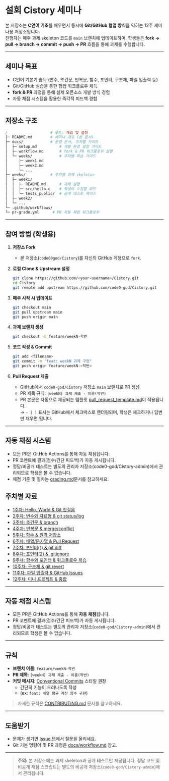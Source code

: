 # **설회 Cistory 세미나**

본 저장소는 **C언어 기초**를 배우면서 동시에 **Git/GitHub 협업 방식**을 익히는 12주 세미나용 저장소입니다.  
진행자는 매주 과제 skeleton 코드를 `main` 브랜치에 업데이트하며, 학생들은 **fork &rarr; pull &rarr; branch &rarr; commit &rarr; push &rarr; PR** 흐름을 통해 과제를 수행합니다.

---

## **세미나 목표**
- C언어 기본기 습득 (변수, 조건문, 반복문, 함수, 포인터, 구조체, 파일 입출력 등)
- Git/GitHub 실습을 통한 협업 워크플로우 체득
- **fork & PR** 과정을 통해 실제 오픈소스 개발 방식 경험
- 자동 채점 시스템을 활용한 즉각적 피드백 경험

---

## **저장소 구조**

```makefile
/                   # 루트: 개요 및 설정
├─ README.md        # 세미나 개요 (본 문서)
├─ docs/            # 운영 문서, 주차별 가이드
│  ├─ setup.md          # 개발 환경 설정 가이드
│  ├─ workflow.md       # fork & PR 워크플로우 설명
│  └─ weeks/            # 주차별 학습 가이드
│     ├─ week1.md
│     ├─ week2.md
│     └─ ...
├─ weeks/           # 주차별 과제 skeleton
│  ├─ week1/
│  │  ├─ README.md      # 과제 설명
│  │  ├─ src/hello.c    # 학생이 수정할 코드
│  │  └─ tests_public/  # 공개 테스트 케이스
│  ├─ week2/
│  └─ ...
└─ .github/workflows/
└─ pr-grade.yml      # PR 자동 채점 워크플로우
```

---

## **참여 방법 (학생용)**

1. **저장소 Fork**
   - 본 저장소(`code00god/Cistory`)를 자신의 GitHub 계정으로 `fork`.

2. **로컬 Clone & Upstream 설정**
   ```bash
   git clone https://github.com/<your-username>/Cistory.git
   cd Cistory
   git remote add upstream https://github.com/code0-god/Cistory.git
   ```

3. **매주 시작 시 업데이트**
   ```bash
   git checkout main
   git pull upstream main
   git push origin main
   ```

4. **과제 브랜치 생성**
   ```bash
   git checkout -b feature/weekN-학번
   ```

5. **코드 작성 & Commit**
   ```bash
   git add <filename>
   git commit -m "feat: weekN 과제 구현"
   git push origin feature/weekN-<학번>
   ```

6. **Pull Request 제출**
   - GitHub에서 `code0-god/Cistory` 저장소 `main` 브랜치로 PR 생성
   - PR 제목 규칙: `[weekN] 과제 제출 - 이름(학번)`
   - PR 본문은 자동으로 제공되는 템플릿 [pull_request_template.md](.github/pull_request_template.md)이 적용됩니다.   
      &rarr; `- [ ]` 표시는 GitHub에서 체크박스로 렌더링되며, 학생은 체크하거나 답변만 채우면 됩니다.

---

## **자동 채점 시스템**
- 모든 PR은 GitHub Actions를 통해 자동 채점됩니다.
- PR 코멘트에 결과(점수/간단 피드백)가 자동 게시됩니다.
- 정답/비공개 테스트는 별도의 관리자 저장소(code0-god/Cistory-admin)에서 관리되므로 학생은 볼 수 없습니다.
- 채점 기준 및 절차는 [grading.md](docs/grading.md)문서를 참고하세요.

## **주차별 자료**
- [1주차: Hello, World & Git 첫걸음](docs/weeks/week1.md)
- [2주차: 변수와 자료형 & git status/log](docs/weeks/week2.md)
- [3주차: 조건문 & branch](docs/weeks/week3.md)
- [4주차: 반복문 & merge/conflict](docs/weeks/week4.md)
- [5주차: 함수 & 원격 저장소](docs/weeks/week5.md)
- [6주차: 배열/문자열 & Pull Request](docs/weeks/week6.md)
- [7주차: 포인터(1) & git diff](docs/weeks/week7.md)
- [8주차: 포인터(2) & .gitignore](docs/weeks/week8.md)
- [9주차: 함수와 포인터 & 워크플로우 복습](docs/weeks/week9.md)
- [10주차: 구조체 & git revert](docs/weeks/week10.md)
- [11주차: 파일 입출력 & GitHub Issues](docs/weeks/week11.md)
- [12주차: 미니 프로젝트 & 종합](docs/weeks/week12.md)

---

## **자동 채점 시스템**
- 모든 PR은 GitHub Actions를 통해 **자동 채점**됩니다.
- PR 코멘트에 결과(점수/간단 피드백)가 자동 게시됩니다.
- 정답/비공개 테스트는 별도의 관리자 저장소(`code0-god/Cistory-admin`)에서 관리되므로 학생은 볼 수 없습니다.

---

## **규칙**
- **브랜치 이름**: `feature/weekN-학번`
- **PR 제목**: `[weekN] 과제 제출 - 이름(학번)`
- **커밋 메시지**: [Conventional Commits](https://www.conventionalcommits.org/) 스타일 권장
   - 간단히 기능이 드러나도록 작성
   - (ex: `feat: 배열 평균 계산 함수 구현`)

> 자세한 규칙은 [CONTRIBUTING.md](CONTRIBUTING.md) 문서를 참고하세요.
---

## **도움받기**
- 문제가 생기면 [Issue 탭](https://github.com/code0-god/Cistory/issues)에서 질문을 올리세요.
- Git 기본 명령어 및 PR 과정은 [docs/workflow.md](docs/workflow.md) 참고.

---

> **주의:** 본 저장소에는 과제 skeleton과 공개 테스트만 제공됩니다.
> 정답 코드 및 비공개 채점 스크립트는 별도의 비공개 저장소(`code0-god/Cistory-admin`)에서 관리됩니다.

